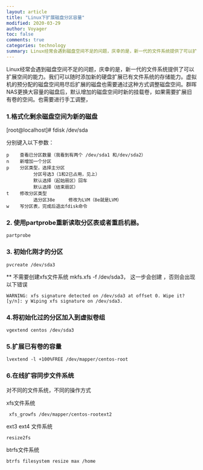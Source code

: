 ```yaml
---
layout: article
title: "Linux下扩展磁盘分区容量"
modified: 2020-03-29 
author: Voyager
toc: false
comments: true
categories: technology
summary: Linux经常会遇到磁盘空间不足的问题，庆幸的是，新一代的文件系统提供了可以扩展空间的能力。
---
```


Linux经常会遇到磁盘空间不足的问题，庆幸的是，新一代的文件系统提供了可以扩展空间的能力。我们可以随时添加新的硬盘扩展已有文件系统的存储能力。虚拟机的预分配的磁盘空间用尽后扩展的磁盘也需要通过这种方式调整磁盘空间。群晖NAS更换大容量的磁盘后，默认增加的磁盘空间时新的挂载卷，如果需要扩展旧有卷的空间。也需要进行手工调整，


### 1.格式化剩余磁盘空间为新的磁盘

[root@localhost]# fdisk /dev/sda

分别键入以下参数：

```shell
p    查看已分区数量（我看到有两个 /dev/sda1 和/dev/sda2）
n    新增加一个分区
p    分区类型，选择主分区   
          分区号选3（1和2已占用，见上）     
          默认选择（起始扇区）回车     
          默认选择（结束扇区）
t    修改分区类型       
          选分区38e     修改为LVM（8e就是LVM）
w    写分区表，完成后退出fdisk命令
```



### 2. 使用partprobe重新读取分区表或者重启机器。

```shell
partprobe
```

### 3. 初始化刚才的分区

```shell
pvcreate /dev/sda3
```

** 不需要创建xfs文件系统 mkfs.xfs -f /dev/sda3，
这一步会创建 ，否则会出现以下错误

```
WARNING: xfs signature detected on /dev/sda3 at offset 0. Wipe it? [y/n]: y Wiping xfs signature on /dev/sda3.
```

### 4.将初始化过的分区加入到虚拟卷组

```shell
vgextend centos /dev/sda3
```

### 5.扩展已有卷的容量

```
lvextend -l +100%FREE /dev/mapper/centos-root
```

### 6.在线扩容同步文件系统

对不同的文件系统，不同的操作方式

xfs文件系统   

```
 xfs_growfs /dev/mapper/centos-rootext2 
```

ext3 ext4 文件系统    

```
resize2fs 
```

btrfs文件系统 

```
btrfs filesystem resize max /home
```

